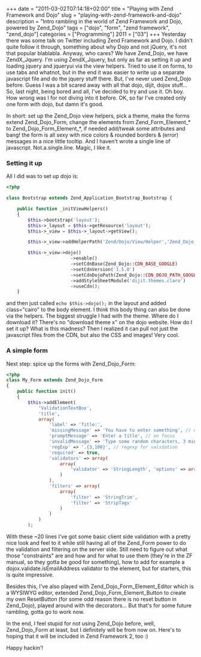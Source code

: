 +++
date = "2011-03-02T07:14:18+02:00"
title = "Playing with Zend Framework and Dojo"
slug = "playing-with-zend-framework-and-dojo"
description = "Intro rambling in the world of Zend Framework and Dojo, powered by Zend_Dojo"
tags = ["dojo", "form", "zend framework", "zend_dojo"]
categories = ["Programming"]
2011 = ["03"]
+++
Yesterday there was some talk on Twitter including Zend Framework and Dojo. I didn't quite follow it through, something about why Dojo and not jQuery, it's not that popular blablabla. Anyway, who cares? We have Zend_Dojo, we have ZendX_Jquery. I'm using ZendX_Jquery, but only as far as setting it up and loading jquery and jqueryui via the view helpers. Tried to use it on forms, to use tabs and whatnot, but in the end it was easier to write up a separate javascript file and do the jquery stuff there. But, I've never used Zend_Dojo before. Guess I was a bit scared away with all that dojo, dijit, dojox stuff... So, last night, being bored and all, I've decided to try and use it. Oh boy. How wrong was I for not diving into it before. OK, so far I've created only one form with dojo, but damn it's good.

In short: set up the Zend_Dojo view helpers, pick a theme, make the forms extend Zend_Dojo_Form, change the elements from Zend_Form_Element_* to Zend_Dojo_Form_Element_*, if needed add/tweak some attributes and bang! the form is all sexy with nice colors & rounded borders & (error) messages in a nice little tooltip. And I haven't wrote a single line of javascript. Not.a.single.line. Magic, I like it.

<h3>Setting it up</h3>

All I did was to set up dojo is:

``` php
<?php

class Bootstrap extends Zend_Application_Bootstrap_Bootstrap {

    public function _initViewHelpers()
    {
        $this->bootstrap('layout');
        $this->_layout = $this->getResource('layout');
        $this->_view = $this->_layout->getView();

        $this->_view->addHelperPath('Zend/Dojo/View/Helper','Zend_Dojo_View_Helper');

        $this->_view->dojo()
                        ->enable()
                        ->setCdnBase(Zend_Dojo::CDN_BASE_GOOGLE)
                        ->setCdnVersion('1.5.0')
                        ->setCdnDojoPath(Zend_Dojo::CDN_DOJO_PATH_GOOGLE)
                        ->addStyleSheetModule('dijit.themes.claro')
                        ->useCdn();
    }
```

and then just called <code>echo $this->dojo();</code> in the layout and added class="cairo" to the body element. I think this body thing can also be done via the helpers. The biggest struggle I had with the theme. Where do I download it? There's no "download theme x" on the dojo website. How do I set it up? What is this madness? Then I realized it can pull not just the javascript files from the CDN, but also the CSS and images! Very cool.

<h3>A simple form</h3>

Next step: spice up the forms with Zend_Dojo_Form:

``` php
<?php
class My_Form extends Zend_Dojo_Form
{
    public function init()
    {
        $this->addElement(
            'ValidationTextBox',
            'title',
            array(
                'label' => 'Title:',
                'missingMessage' => 'You have to enter something', // overriding the default "This value is required."
                'promptMessage' => 'Enter a title', // on focus
                'invalidMessage' => 'Type some random characters, 3 min, 100 max', // error message for the failed regExp
                'regExp' => '.{3,100}', // regexp for validation
                'required' => true,
                'validators' => array(
                    array(
                        'validator' => 'StringLength', 'options' => array(3, 100)
                    )
                ),
                'filters' => array(
                    array(
                        'filter' => 'StringTrim',
                        'filter' => 'StripTags'
                    )
                )
            )
        );
```

With these ~20 lines I've got some basic client side validation with a pretty nice look and feel to it while still having all of the Zend_Form power to do the validation and filtering on the server side. Still need to figure out what those "constraints" are and how and for what to use them (they're in the ZF manual, so they gotta be good for something), how to add for example a dojox.validate.isEmailAddress validator to the element, but for starters, this is quite impressive. 

Besides this, I've also played with Zend_Dojo_Form_Element_Editor which is a WYSIWYG editor, extended Zend_Dojo_Form_Element_Button to create my own ResetButton (for some odd reason there is no reset button in Zend_Dojo), played around with the decorators... But that's for some future rambling, gotta go to work now.

In the end, I feel stupid for not using Zend_Dojo before, well, Zend_Dojo_Form at least, but I definitely will be from now on. Here's to hoping that it will be included in Zend Framework 2, too :)

Happy hackin'!
